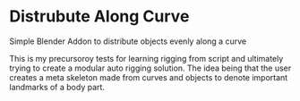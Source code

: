# Distrubute Along Curve
Simple Blender Addon to distribute objects evenly along a curve

This is my precursoroy tests for learning rigging from script and ultimately trying to create a modular auto rigging solution.
The idea being that the user creates a meta skeleton made from curves and objects to denote important landmarks of a body part.
